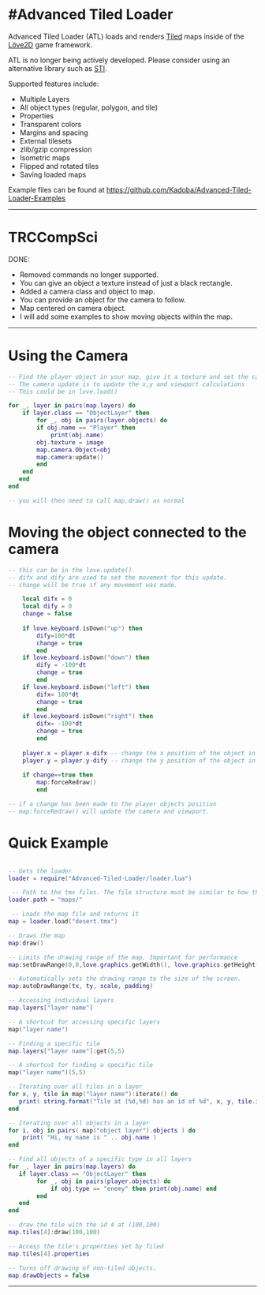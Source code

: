 #Advanced Tiled Loader
========
Advanced Tiled Loader (ATL) loads and renders [Tiled](http://www.mapeditor.org/) maps inside of the [Löve2D](http://love2d.org) game framework.

ATL is no longer being actively developed. Please consider using an alternative library such as [STI](https://github.com/karai17/Simple-Tiled-Implementation).

Supported features include:
* Multiple Layers
* All object types (regular, polygon, and tile)
* Properties
* Transparent colors
* Margins and spacing
* External tilesets
* zlib/gzip compression
* Isometric maps
* Flipped and rotated tiles
* Saving loaded maps

Example files can be found at https://github.com/Kadoba/Advanced-Tiled-Loader-Examples

----------------------------------------------------------------------------------------------------
# TRCCompSci
DONE:
* Removed commands no longer supported.
* You can give an object a texture instead of just a black rectangle.
* Added a camera class and object to map.
* You can provide an object for the camera to follow.
* Map centered on camera object.
* I will add some examples to show moving objects within the map.

----------------------------------------------------------------------------------------------------
# Using the Camera

```lua
-- Find the player object in your map, give it a texture and set the camera to this object
-- The camera update is to update the x,y and viewport calculations
-- This could be in love.load() 

for _, layer in pairs(map.layers) do
    if layer.class == "ObjectLayer" then
        for _, obj in pairs(layer.objects) do
	    if obj.name == "Player" then 
	        print(obj.name)
		obj.texture = image
		map.camera.Object=obj
		map.camera:update()
	    end
	end
   end
end

-- you will then need to call map.draw() as normal
```

# Moving the object connected to the camera
```lua
-- this can be in the love.update().
-- difx and dify are used to set the movement for this update.
-- change will be true if any movement was made.

	local difx = 0
	local dify = 0
	change = false
	
	if love.keyboard.isDown("up") then 
		dify=100*dt 
		change = true
		end
	if love.keyboard.isDown("down") then 
		dify = -100*dt
		change = true		
		end
	if love.keyboard.isDown("left") then 
		difx= 100*dt 
		change = true
		end
	if love.keyboard.isDown("right") then 
		difx= -100*dt 
		change = true		
		end
	
	player.x = player.x-difx -- change the x position of the object in the map
	player.y = player.y-dify -- change the y position of the object in the map
	
	if change==true then
		map:forceRedraw()
		end

-- if a change has been made to the player objects position
-- map:forceRedraw() will update the camera and viewport.
```

# Quick Example
  
```lua     

-- Gets the loader
loader = require("Advanced-Tiled-Loader/loader.lua")

 -- Path to the tmx files. The file structure must be similar to how they are saved in Tiled
loader.path = "maps/"

 -- Loads the map file and returns it
map = loader.load("desert.tmx")

-- Draws the map
map:draw()

-- Limits the drawing range of the map. Important for performance
map:setDrawRange(0,0,love.graphics.getWidth(), love.graphics.getHeight())

-- Automatically sets the drawing range to the size of the screen.
map:autoDrawRange(tx, ty, scale, padding)

-- Accessing individual layers
map.layers["layer name"]

-- A shortcut for accessing specific layers
map("layer name")

-- Finding a specific tile
map.layers["layer name"]:get(5,5)

-- A shortcut for finding a specific tile
map("layer name")(5,5)

-- Iterating over all tiles in a layer
for x, y, tile in map("layer name"):iterate() do
   print( string.format("Tile at (%d,%d) has an id of %d", x, y, tile.id) )
end

-- Iterating over all objects in a layer
for i, obj in pairs( map("object layer").objects ) do
	print( "Hi, my name is " .. obj.name )
end

-- Find all objects of a specific type in all layers
for _, layer in pairs(map.layers) do
   if layer.class == "ObjectLayer" then
		for _, obj in pairs(player.objects) do
			if obj.type == "enemy" then print(obj.name) end
		end
   end
end

-- draw the tile with the id 4 at (100,100)
map.tiles[4]:draw(100,100)

-- Access the tile's properties set by Tiled
map.tiles[4].properties

-- Turns off drawing of non-tiled objects.
map.drawObjects = false

```
----------------------------------------------------------------------------------------------------
